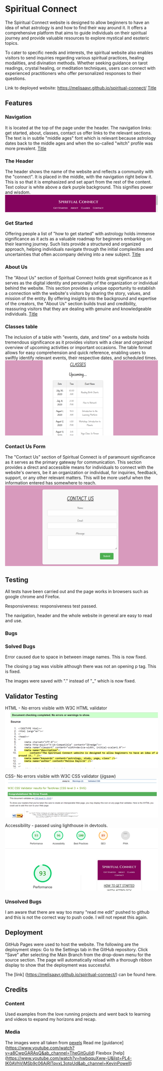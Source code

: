 
# Spiritual Connect
The Spiritual Connect website is designed to allow beginners to have an idea of what astrology is and how to find their way around it. It offers a comprehensive platform that aims to guide individuals on their spiritual journey and provide valuable resources to explore mystical and esoteric topics. 

To cater to specific needs and interests, the spiritual website also enables visitors to send inquiries regarding various spiritual practices, healing modalities, and divination methods. Whether seeking guidance on tarot readings, crystal healing, or meditation techniques, users can connect with experienced practitioners who offer personalized responses to their questions. 

Link to deployed website: https://melisaavr.github.io/spiritual-connect/
[Title](responsiveness_png)

## Features

### Navigation 
It is located at the top of the page under the header. 
The navigation links: get started, about, classes, contact us offer links to the relevant sections. 
The text is in subtle "middle ages" font which is relevant because astrology dates back to the middle ages and when the so-called "witch" profile was more prevalent.
[Title](<nav bar_png>)

### The Header
The header shows the name of the website and reflects a community with the "connect". 
It is placed in the middle, with the navigation right below it. This is so that it is emphasized and set apart from the rest of the content.
Text colour is white above a dark purple background. This signifies power and wisdom. 
![Alt text](<Screenshot 2023-07-31 022346.png>)

### Get Started 
Offering people a list of "how to get started" with astrology holds immense significance as it acts as a valuable roadmap for beginners embarking on their learning journey. Such lists provide a structured and organized approach, helping individuals navigate through the initial complexities and uncertainties that often accompany delving into a new subject. 
[Title](<get started_png>)

### About Us
The "About Us" section of Spiritual Connect holds great significance as it serves as the digital identity and personality of the organization or individual behind the website. This section provides a unique opportunity to establish a connection with the website's visitors by sharing the story, values, and mission of the entity. By offering insights into the background and expertise of the creators, the "About Us" section builds trust and credibility, reassuring visitors that they are dealing with genuine and knowledgeable individuals.
[Title](<about us_png>)

### Classes table
The inclusion of a table with "events, date, and time" on a website holds tremendous significance as it provides visitors with a clear and organized overview of upcoming activities or important occasions. The table format allows for easy comprehension and quick reference, enabling users to swiftly identify relevant events, their respective dates, and scheduled times.
![Alt text](assets/images/classes.png)

### Contact Us Form
The "Contact Us" section of Spiritual Connect is of paramount significance as it serves as the primary gateway for communication. This section provides a direct and accessible means for individuals to connect with the website's owners, be it an organization or individual, for inquiries, feedback, support, or any other relevant matters. This will be more useful when the information entered has somewhere to reach. 
![Alt text](<assets/images/contact us.png>)

## Testing
All tests have been carried out and the page works in browsers such as google chrome and Firefox. 

Responsiveness: responsiveness test passed. 

The navigation, header and the whole website in general are easy to read and use. 

### Bugs

### Solved Bugs
Error caused due to space in between image names. This is now fixed. 

The closing p tag was visible although there was not an opening p tag. This is fixed. 

The images were saved with "." instead of "_" which is now fixed.


## Validator Testing
HTML - No errors visible with W3C HTML validator
![Alt text](<html validator.png>)

CSS- No errors visible with W3C CSS validator (jigsaw)
![Alt text](<css testing.png>)

Accessibility - passed using lighthouse in devtools.
![Alt text](<assets/images/Screenshot 2023-07-31 021802.png>)

### Unsolved Bugs
I am aware that there are way too many "read me edit" pushed to github and this is not the correct way to push code. I will not repeat this again. 


## Deployment
GitHub Pages were used to host the website. The following are the deployment steps:
Go to the Settings tab in the GitHub repository.
Click "Save" after selecting the Main Branch from the drop-down menu for the source section.
The page will automatically reload with a thorough ribbon display to show that the deployment was successful.

The [link] (https://melisaavr.github.io/spiritual-connect/) can be found here. 

## Credits

### Content
Used examples from the love running projects and went back to learning and videos to expand my horizons and recap. 

### Media
The images were all taken from [pexels](https://www.pexels.com/)
Read me [guidance] (https://www.youtube.com/watch?v=a8CwpGARAsQ&ab_channel=TheGitGuild)
Flexbox [help] (https://www.youtube.com/watch?v=hwbqquXww-U&list=PL4-IK0AVhVjMSb9c06AjRlTpvxL3otpUd&ab_channel=KevinPowell)



